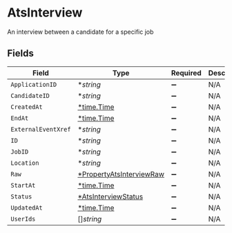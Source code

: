 # AtsInterview

An interview between a candidate for a specific job


## Fields

| Field                                                                      | Type                                                                       | Required                                                                   | Description                                                                |
| -------------------------------------------------------------------------- | -------------------------------------------------------------------------- | -------------------------------------------------------------------------- | -------------------------------------------------------------------------- |
| `ApplicationID`                                                            | **string*                                                                  | :heavy_minus_sign:                                                         | N/A                                                                        |
| `CandidateID`                                                              | **string*                                                                  | :heavy_minus_sign:                                                         | N/A                                                                        |
| `CreatedAt`                                                                | [*time.Time](https://pkg.go.dev/time#Time)                                 | :heavy_minus_sign:                                                         | N/A                                                                        |
| `EndAt`                                                                    | [*time.Time](https://pkg.go.dev/time#Time)                                 | :heavy_minus_sign:                                                         | N/A                                                                        |
| `ExternalEventXref`                                                        | **string*                                                                  | :heavy_minus_sign:                                                         | N/A                                                                        |
| `ID`                                                                       | **string*                                                                  | :heavy_minus_sign:                                                         | N/A                                                                        |
| `JobID`                                                                    | **string*                                                                  | :heavy_minus_sign:                                                         | N/A                                                                        |
| `Location`                                                                 | **string*                                                                  | :heavy_minus_sign:                                                         | N/A                                                                        |
| `Raw`                                                                      | [*PropertyAtsInterviewRaw](../../models/shared/propertyatsinterviewraw.md) | :heavy_minus_sign:                                                         | N/A                                                                        |
| `StartAt`                                                                  | [*time.Time](https://pkg.go.dev/time#Time)                                 | :heavy_minus_sign:                                                         | N/A                                                                        |
| `Status`                                                                   | [*AtsInterviewStatus](../../models/shared/atsinterviewstatus.md)           | :heavy_minus_sign:                                                         | N/A                                                                        |
| `UpdatedAt`                                                                | [*time.Time](https://pkg.go.dev/time#Time)                                 | :heavy_minus_sign:                                                         | N/A                                                                        |
| `UserIds`                                                                  | []*string*                                                                 | :heavy_minus_sign:                                                         | N/A                                                                        |